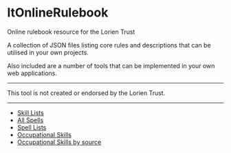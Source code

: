# ltOnlineRulebook
Online rulebook resource for the Lorien Trust

A collection of JSON files listing core rules and descriptions that can be utilised in your own projects. 

Also included are a number of tools that can be implemented in your own web applications.

------

This tool is not created or endorsed by the Lorien Trust. 

------

- [Skill Lists](https://jonjim.github.io/ltOnlineRulebook/skillList.json)
- [All Spells](https://jonjim.github.io/ltOnlineRulebook/spells.json)
- [Spell Lists](https://jonjim.github.io/ltOnlineRulebook/spellList.json)
- [Occupational Skills](https://jonjim.github.io/ltOnlineRulebook/osList.json)
- [Occupational Skills by source](https://jonjim.github.io/ltOnlineRulebook/osGuildList.json)

